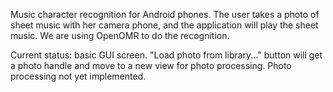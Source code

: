 Music character recognition for Android phones.  The user takes a photo of sheet music with her camera phone, and the application will play the sheet music.  We are using OpenOMR to do the recognition.

Current status: basic GUI screen.  "Load photo from library..." button will get a photo handle and move to a new view for photo processing.  Photo processing not yet implemented.